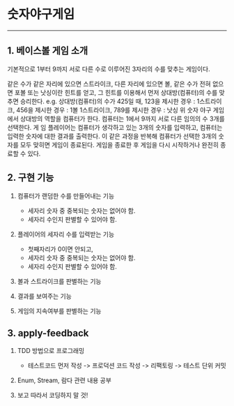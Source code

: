 # 숫자야구게임

---

## 1. 베이스볼 게임 소개
기본적으로 1부터 9까지 서로 다른 수로 이루어진 3자리의 수를 맞추는 게임이다.

같은 수가 같은 자리에 있으면 스트라이크, 다른 자리에 있으면 볼, 같은 수가 전혀 없으면 포볼 또는 낫싱이란 힌트를 얻고, 그 힌트를 이용해서 먼저 상대방(컴퓨터)의 수를 맞추면 승리한다.
e.g. 상대방(컴퓨터)의 수가 425일 때, 123을 제시한 경우 : 1스트라이크, 456을 제시한 경우 : 1볼 1스트라이크, 789를 제시한 경우 : 낫싱
위 숫자 야구 게임에서 상대방의 역할을 컴퓨터가 한다. 컴퓨터는 1에서 9까지 서로 다른 임의의 수 3개를 선택한다. 게 임 플레이어는 컴퓨터가 생각하고 있는 3개의 숫자를 입력하고, 컴퓨터는 입력한 숫자에 대한 결과를 출력한다.
이 같은 과정을 반복해 컴퓨터가 선택한 3개의 숫자를 모두 맞히면 게임이 종료된다.
게임을 종료한 후 게임을 다시 시작하거나 완전히 종료할 수 있다.

## 2. 구현 기능
1. 컴퓨터가 랜덤한 수를 만들어내는 기능
     - 세자리 숫자 중 중복되는 숫자는 없어야 함.
     - 세자리 수인지 판별할 수 있어야 함.

2. 플레이어의 세자리 수를 입력받는 기능
    - 첫째자리가 0이면 안되고,
    - 세자리 숫자 중 중복되는 숫자는 없어야 함.
    - 세자리 수인지 판별할 수 있어야 함.
    
3. 볼과 스트라이크를 판별하는 기능

4. 결과를 보여주는 기능

5. 게임의 지속여부를 판별하는 기능

## 3. apply-feedback
1. TDD 방법으로 프로그래밍
    - 테스트코드 먼저 작성 -> 프로덕션 코드 작성 -> 리팩토링 -> 테스트 단위 커밋


2. Enum, Stream, 람다 관련 내용 공부

3. 보고 따라서 코딩하지 말 것!